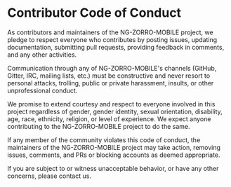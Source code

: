 # Contributor Code of Conduct

As contributors and maintainers of the NG-ZORRO-MOBILE project, we pledge to respect everyone who contributes by posting issues, updating documentation, submitting pull requests, providing feedback in comments, and any other activities.

Communication through any of NG-ZORRO-MOBILE's channels (GitHub, Gitter, IRC, mailing lists, etc.) must be constructive and never resort to personal attacks, trolling, public or private harassment, insults, or other unprofessional conduct.

We promise to extend courtesy and respect to everyone involved in this project regardless of gender, gender identity, sexual orientation, disability, age, race, ethnicity, religion, or level of experience. We expect anyone contributing to the NG-ZORRO-MOBILE project to do the same.

If any member of the community violates this code of conduct, the maintainers of the NG-ZORRO-MOBILE project may take action, removing issues, comments, and PRs or blocking accounts as deemed appropriate.

If you are subject to or witness unacceptable behavior, or have any other concerns, please contact us.
